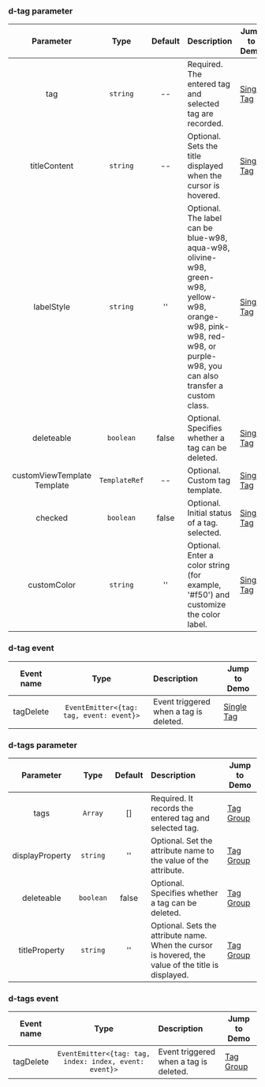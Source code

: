 ### d-tag parameter

|          Parameter          |     Type      | Default | Description                                                                                                                                                           | Jump to Demo                                     |
| :-------------------------: | :-----------: | :-----: | :-------------------------------------------------------------------------------------------------------------------------------------------------------------------- | ------------------------------------------------ |
|             tag             |   `string`    |   --    | Required. The entered tag and selected tag are recorded.                                                                                                              | [Single Tag](demo#single-tag)   |
|        titleContent         |   `string`    |   --    | Optional. Sets the title displayed when the cursor is hovered.                                                                                                        | [Single Tag](demo#single-tag)   |
|         labelStyle          |   `string`    |   ''    | Optional. The label can be blue-w98, aqua-w98, olivine-w98, green-w98, yellow-w98, orange-w98, pink-w98, red-w98, or purple-w98, you can also transfer a custom class. | [Single Tag](demo#single-tag)   | .   |
|         deleteable          |   `boolean`   |  false  | Optional. Specifies whether a tag can be deleted.                                                                                                                     | [Single Tag](demo#single-tag)   |
| customViewTemplate Template | `TemplateRef` |   --    | Optional. Custom tag template.     | [Single Tag](demo#single-tag)   |
|           checked           |   `boolean`   |  false  | Optional. Initial status of a tag. selected.                                                                                                                           | [Single Tag](demo#single-tag)   |
|         customColor         |   `string`    |   ''    | Optional. Enter a color string (for example, '#f50') and customize the color label.                                                                                   | [Single Tag](demo#single-tag) |

### d-tag event

| Event name |                   Type                   | Description                           | Jump to Demo                                   |
| :--------: | :--------------------------------------: | :------------------------------------ | ---------------------------------------------- |
| tagDelete  | `EventEmitter<{tag: tag, event: event}>` | Event triggered when a tag is deleted. | [Single Tag](demo#single-tag) |

### d-tags parameter

|    Parameter    |   Type    | Default | Description                                                                                         | Jump to Demo                                  |
| :-------------: | :-------: | :-----: | :-------------------------------------------------------------------------------------------------- | --------------------------------------------- |
|      tags       |  `Array`  |   []    | Required. It records the entered tag and selected tag.                                              | [Tag Group](demo#tags-group) |
| displayProperty | `string`  |   ''    | Optional. Set the attribute name to the value of the attribute.                                     | [Tag Group](demo#tags-group) |
|   deleteable    | `boolean` |  false  | Optional. Specifies whether a tag can be deleted.                                                   | [Tag Group](demo#tags-group) |
|  titleProperty  | `string`  |   ''    | Optional. Sets the attribute name. When the cursor is hovered, the value of the title is displayed. | [Tag Group](demo#tags-group) |

### d-tags event

| Event name |                          Type                          | Description                           | Jump to Demo                                  |
| :--------: | :----------------------------------------------------: | :------------------------------------ | --------------------------------------------- |
| tagDelete  | `EventEmitter<{tag: tag, index: index, event: event}>` | Event triggered when a tag is deleted. | [Tag Group](demo#tags-group) |
